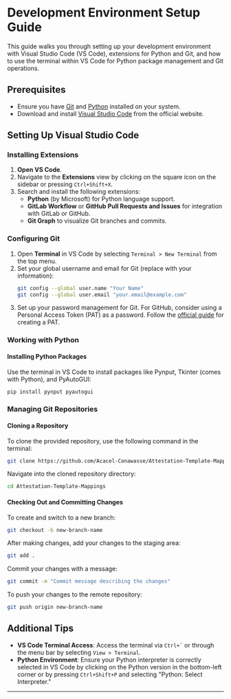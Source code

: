 # Development Environment Setup Guide

This guide walks you through setting up your development environment with Visual Studio Code (VS Code), extensions for Python and Git, and how to use the terminal within VS Code for Python package management and Git operations.

## Prerequisites

- Ensure you have [Git](https://git-scm.com/downloads) and [Python](https://www.python.org/downloads/) installed on your system.
- Download and install [Visual Studio Code](https://code.visualstudio.com/) from the official website.

## Setting Up Visual Studio Code

### Installing Extensions

1. **Open VS Code**.
2. Navigate to the **Extensions** view by clicking on the square icon on the sidebar or pressing `Ctrl+Shift+X`.
3. Search and install the following extensions:
   - **Python** (by Microsoft) for Python language support.
   - **GitLab Workflow** or **GitHub Pull Requests and Issues** for integration with GitLab or GitHub.
   - **Git Graph** to visualize Git branches and commits.

### Configuring Git

1. Open **Terminal** in VS Code by selecting `Terminal > New Terminal` from the top menu.
2. Set your global username and email for Git (replace with your information):
   ```bash
   git config --global user.name "Your Name"
   git config --global user.email "your.email@example.com"
   ```
3. Set up your password management for Git. For GitHub, consider using a Personal Access Token (PAT) as a password. Follow the [official guide](https://docs.github.com/en/authentication/keeping-your-account-and-data-secure/creating-a-personal-access-token) for creating a PAT.

### Working with Python

#### Installing Python Packages

Use the terminal in VS Code to install packages like Pynput, Tkinter (comes with Python), and PyAutoGUI:

```bash
pip install pynput pyautogui
```

### Managing Git Repositories

#### Cloning a Repository

To clone the provided repository, use the following command in the terminal:

```bash
git clone https://github.com/Acacel-Conawasse/Attestation-Template-Mappings.git
```

Navigate into the cloned repository directory:

```bash
cd Attestation-Template-Mappings
```

#### Checking Out and Committing Changes

To create and switch to a new branch:

```bash
git checkout -b new-branch-name
```

After making changes, add your changes to the staging area:

```bash
git add .
```

Commit your changes with a message:

```bash
git commit -m "Commit message describing the changes"
```

To push your changes to the remote repository:

```bash
git push origin new-branch-name
```

## Additional Tips

- **VS Code Terminal Access**: Access the terminal via `` Ctrl+` `` or through the menu bar by selecting `View > Terminal`.
- **Python Environment**: Ensure your Python interpreter is correctly selected in VS Code by clicking on the Python version in the bottom-left corner or by pressing `Ctrl+Shift+P` and selecting "Python: Select Interpreter."

---
